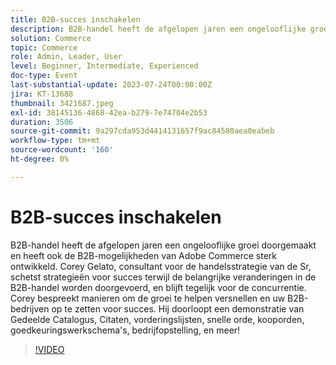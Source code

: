 ```yaml
---
title: B2B-succes inschakelen
description: B2B-handel heeft de afgelopen jaren een ongelooflijke groei doorgemaakt en heeft ook de B2B-mogelijkheden van Adobe Commerce sterk ontwikkeld. Corey Gelato, consultant voor de handelsstrategie van de Sr, schetst strategieën voor succes terwijl de belangrijke veranderingen in de B2B-handel worden doorgevoerd, en blijft tegelijk voor de concurrentie. Corey bespreekt manieren om de groei te helpen versnellen en uw B2B-bedrijven op te zetten voor succes. Hij doorloopt een demonstratie van Gedeelde Catalogus, Citaten, vorderingslijsten, snelle orde, kooporden, goedkeuringswerkschema's, bedrijfopstelling, en meer!
solution: Commerce
topic: Commerce
role: Admin, Leader, User
level: Beginner, Intermediate, Experienced
doc-type: Event
last-substantial-update: 2023-07-24T00:00:00Z
jira: KT-13688
thumbnail: 3421687.jpeg
exl-id: 38145136-4868-42ea-b279-7e74704e2b53
duration: 3506
source-git-commit: 9a297cda953d4414131657f9ac84580aea0eabeb
workflow-type: tm+mt
source-wordcount: '160'
ht-degree: 0%

---
```


# B2B-succes inschakelen

B2B-handel heeft de afgelopen jaren een ongelooflijke groei doorgemaakt en heeft ook de B2B-mogelijkheden van Adobe Commerce sterk ontwikkeld. Corey Gelato, consultant voor de handelsstrategie van de Sr, schetst strategieën voor succes terwijl de belangrijke veranderingen in de B2B-handel worden doorgevoerd, en blijft tegelijk voor de concurrentie. Corey bespreekt manieren om de groei te helpen versnellen en uw B2B-bedrijven op te zetten voor succes. Hij doorloopt een demonstratie van Gedeelde Catalogus, Citaten, vorderingslijsten, snelle orde, kooporden, goedkeuringswerkschema&#39;s, bedrijfopstelling, en meer!

>[!VIDEO](https://video.tv.adobe.com/v/3421687/?learn=on)
